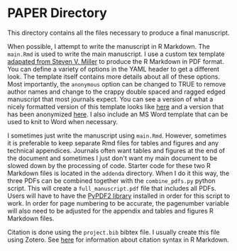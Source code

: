 # PAPER Directory

This directory contains all the files necessary to produce a final manuscript. 

When possible, I attempt to write the manuscript in R Markdown. The `main.Rmd` is used to write the main manuscript. I use a custom tex template [adapated from Steven V. Miller](http://svmiller.com/blog/2016/02/svm-r-markdown-manuscript/) to produce the R Markdown in PDF format. You can define a variety of options in the YAML header to get a different look. The template itself contains more details about all of these options. Most importantly, the `anonymous` option can be changed to TRUE to remove author names and change to the crappy double spaced and ragged edged manuscript that most journals expect. You can see a version of what a nicely formatted version of this template looks like [here](http://pages.uoregon.edu/aarong/assets/fullmanuscript.pdf) and a version that has been anonymized [here](http://pages.uoregon.edu/aarong/assets/fullmanuscript_submission.pdf). I also include an MS Word template that can be used to knit to Word when necessary.  

I sometimes just write the manuscript using `main.Rmd`. However, sometimes it is preferable to keep separate Rmd files for tables and figures and any technical appendices. Journals often want tables and figures at the end of the document and sometimes I just don't want my main document to be slowed down by the processing of code. Starter code for these two R Markdown files is located in the `addenda` directory. When I do it this way, the three PDFs can be combined together with the `combine_pdfs.py` python script. This will create a `full_manuscript.pdf` file that includes all PDFs. Users will have to have the [PyPDF2 library](https://github.com/mstamy2/PyPDF2) installed in order for this script to work. In order for page numbering to be accurate, the pagenumber variable will also need to be adjusted for the appendix and tables and figures R Markdown files. 

Citation is done using the `project.bib` bibtex file. I usually create this file using Zotero. See [here](http://rmarkdown.rstudio.com/authoring_bibliographies_and_citations.html#bibliography_placement) for information about citation syntax in R Markdown.